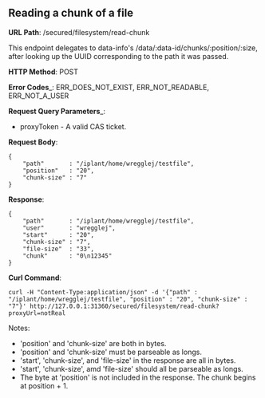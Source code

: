 Reading a chunk of a file
-------------------------

__URL Path__: /secured/filesystem/read-chunk

This endpoint delegates to data-info's /data/:data-id/chunks/:position/:size, after looking up the UUID corresponding to the path it was passed.

__HTTP Method__: POST

__Error Codes___: ERR_DOES_NOT_EXIST, ERR_NOT_READABLE, ERR_NOT_A_USER

__Request Query Parameters___:

* proxyToken - A valid CAS ticket.

__Request Body__:

    {
        "path"       : "/iplant/home/wregglej/testfile",
        "position"   : "20",
        "chunk-size" : "7"
    }

__Response__:

    {
        "path"       : "/iplant/home/wregglej/testfile",
        "user"       : "wregglej",
        "start"      : "20",
        "chunk-size" : "7",
        "file-size"  : "33",
        "chunk"      : "0\n12345"
    }

__Curl Command__:

    curl -H "Content-Type:application/json" -d '{"path" : "/iplant/home/wregglej/testfile", "position" : "20", "chunk-size" : "7"}' http://127.0.0.1:31360/secured/filesystem/read-chunk?proxyUrl=notReal

Notes:
* 'position' and 'chunk-size' are both in bytes.
* 'position' and 'chunk-size' must be parseable as longs.
* 'start', 'chunk-size', and 'file-size' in the response are all in bytes.
* 'start', 'chunk-size', amd 'file-size' should all be parseable as longs.
* The byte at 'position' is not included in the response. The chunk begins at position + 1.
